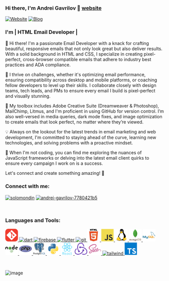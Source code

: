 ### Hi there, I'm Andrei Gavrilov 👋 [website]

[![Website](https://img.shields.io/static/v1?label=WEBSITE&message=here&color=<COLOR>)](https://github.com/AndreiLove/)
[![Blog](https://img.shields.io/static/v1?label=BLOG&message=here&color=<COLOR>)](https://www.linkedin.com/in/andrei-gavrilov-7780421b5/recent-activity/shares/)

### I'm | HTML Email Developer |

<!-- - 🔭 I just launched my first course: [Become A VS Code SuperHero!][course]! -->
👋 Hi there! I'm a passionate Email Developer with a knack for crafting beautiful, responsive emails that not only look great but also deliver results. With a solid background in HTML and CSS, I specialize in creating pixel-perfect, cross-browser compatible emails that adhere to industry best practices and ADA compliance.

🚀 I thrive on challenges, whether it's optimizing email performance, ensuring compatibility across desktop and mobile platforms, or coaching fellow developers to level up their skills. I collaborate closely with design teams, tech leads, and PMs to ensure every email I build is pixel-perfect and visually stunning.

🎨 My toolbox includes Adobe Creative Suite (Dreamweaver & Photoshop), MailChimp, Litmus, and I'm proficient in using GitHub for version control. I’m also well-versed in media queries, dark mode fixes, and image optimization to create emails that look perfect, no matter where they’re viewed.

💡 Always on the lookout for the latest trends in email marketing and web development, I'm committed to staying ahead of the curve, learning new technologies, and solving problems with a proactive mindset.

💼 When I'm not coding, you can find me exploring the nuances of JavaScript frameworks or delving into the latest email client quirks to ensure every campaign I work on is a success.

Let's connect and create something amazing! 🌟

<h3 align="left">Connect with me:</h3>
<p align="left">
<a href="https://twitter.com/solomondin" target="blank"><img align="center" src="https://raw.githubusercontent.com/rahuldkjain/github-profile-readme-generator/master/src/images/icons/Social/twitter.svg" alt="solomondin" height="30" width="40" /></a>
<a href="https://www.linkedin.com/in/lead-gen-maker/" target="blank"><img align="center" src="https://raw.githubusercontent.com/rahuldkjain/github-profile-readme-generator/master/src/images/icons/Social/linked-in-alt.svg" alt="andrei-gavrilov-7780421b5" height="30" width="40" /></a>
</p>

<br />

<h3 align="left">Languages and Tools:</h3>
<p align="left"> </a> <a href="https://github.com/tandpfun/skill-icons/blob/main/icons/CSS.svg" target="_blank" rel="noreferrer"> <img src="https://github.com/tandpfun/skill-icons/blob/main/icons/Git.svg" alt="css3" width="40" height="40"/> </a> <a href="https://dart.dev" target="_blank" rel="noreferrer"> <img src="https://www.vectorlogo.zone/logos/dartlang/dartlang-icon.svg" alt="dart" width="40" height="40"/> </a> <a href="https://firebase.google.com/" target="_blank" rel="noreferrer"> <img src="https://www.vectorlogo.zone/logos/firebase/firebase-icon.svg" alt="firebase" width="40" height="40"/> </a> <a href="https://flutter.dev" target="_blank" rel="noreferrer"> <img src="https://www.vectorlogo.zone/logos/flutterio/flutterio-icon.svg" alt="flutter" width="40" height="40"/> </a> <a href="https://git-scm.com/" target="_blank" rel="noreferrer"> <img src="https://www.vectorlogo.zone/logos/git-scm/git-scm-icon.svg" alt="git" width="40" height="40"/> </a> <a href="https://github.com/tandpfun/skill-icons/blob/main/icons/HTML.svg" target="_blank" rel="noreferrer"> <img src="https://raw.githubusercontent.com/devicons/devicon/master/icons/html5/html5-original-wordmark.svg" alt="html5" width="40" height="40"/> </a> <a href="https://developer.mozilla.org/en-US/docs/Web/JavaScript" target="_blank" rel="noreferrer"> <img src="https://raw.githubusercontent.com/devicons/devicon/master/icons/javascript/javascript-original.svg" alt="javascript" width="40" height="40"/> </a> <a href="https://www.linux.org/" target="_blank" rel="noreferrer"> <img src="https://raw.githubusercontent.com/devicons/devicon/master/icons/linux/linux-original.svg" alt="linux" width="40" height="40"/> </a> <a href="https://www.mongodb.com/" target="_blank" rel="noreferrer"> <img src="https://raw.githubusercontent.com/devicons/devicon/master/icons/mongodb/mongodb-original-wordmark.svg" alt="mongodb" width="40" height="40"/> </a> <a href="https://www.mysql.com/" target="_blank" rel="noreferrer"> <img src="https://raw.githubusercontent.com/devicons/devicon/master/icons/mysql/mysql-original-wordmark.svg" alt="mysql" width="40" height="40"/> </a> <a href="https://nodejs.org" target="_blank" rel="noreferrer"> <img src="https://raw.githubusercontent.com/devicons/devicon/master/icons/nodejs/nodejs-original-wordmark.svg" alt="nodejs" width="40" height="40"/> </a> <a href="https://www.php.net" target="_blank" rel="noreferrer"> <img src="https://raw.githubusercontent.com/devicons/devicon/master/icons/php/php-original.svg" alt="php" width="40" height="40"/> </a> <a href="https://www.postgresql.org" target="_blank" rel="noreferrer"> <img src="https://raw.githubusercontent.com/devicons/devicon/master/icons/postgresql/postgresql-original-wordmark.svg" alt="postgresql" width="40" height="40"/> </a> <a href="https://www.python.org" target="_blank" rel="noreferrer"> <img src="https://raw.githubusercontent.com/devicons/devicon/master/icons/python/python-original.svg" alt="python" width="40" height="40"/> </a> <a href="https://reactjs.org/" target="_blank" rel="noreferrer"> <img src="https://raw.githubusercontent.com/devicons/devicon/master/icons/react/react-original-wordmark.svg" alt="react" width="40" height="40"/> </a> <a href="https://redux.js.org" target="_blank" rel="noreferrer"> <img src="https://raw.githubusercontent.com/devicons/devicon/master/icons/redux/redux-original.svg" alt="redux" width="40" height="40"/> </a> <a href="https://sass-lang.com" target="_blank" rel="noreferrer"> <img src="https://raw.githubusercontent.com/devicons/devicon/master/icons/sass/sass-original.svg" alt="sass" width="40" height="40"/> </a> <a href="https://tailwindcss.com/" target="_blank" rel="noreferrer"> <img src="https://www.vectorlogo.zone/logos/tailwindcss/tailwindcss-icon.svg" alt="tailwind" width="40" height="40"/>
 </a> <a href="https://www.typescriptlang.org/" target="_blank" rel="noreferrer"> <img src="https://raw.githubusercontent.com/devicons/devicon/master/icons/typescript/typescript-original.svg" alt="typescript" width="40" height="40"/> </a> </p>
                                              


<br />


[website]: https://AndreiLove.github.io/
[linkedin]: https://www.linkedin.com/in/andrei-gavrilov-7780421b5/
![image](https://github.com/user-attachments/assets/112f5308-6772-42c2-b0d3-c423daccd83d)

